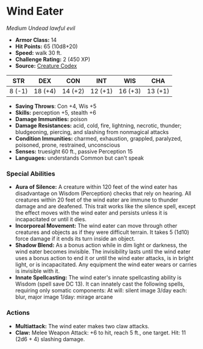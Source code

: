 # Wind Eater

*Medium* *Undead* *lawful evil*

- **Armor Class:** 14
- **Hit Points:** 65 (10d8+20)
- **Speed:** walk 30 ft.
- **Challenge Rating:** 2 (450 XP)
- **Source:** [Creature Codex](https://koboldpress.com/kpstore/product/creature-codex-for-5th-edition-dnd/)

| STR | DEX | CON | INT | WIS | CHA |
| --- | --- | --- | --- | --- | --- |
| 8 (-1) | 18 (+4) | 14 (+2) | 12 (+1) | 16 (+3) | 13 (+1) |

- **Saving Throws**: Con +4, Wis +5
- **Skills:** perception +5, stealth +6
- **Damage Immunities:** poison
- **Damage Resistances:** acid, cold, fire, lightning, necrotic, thunder; bludgeoning, piercing, and slashing from nonmagical attacks
- **Condition Immunities:** charmed, exhaustion, grappled, paralyzed, poisoned, prone, restrained, unconscious
- **Senses:** truesight 60 ft., passive Perception 15
- **Languages:** understands Common but can't speak
### Special Abilities
- **Aura of Silence:** A creature within 120 feet of the wind eater has disadvantage on Wisdom (Perception) checks that rely on hearing. All creatures within 20 feet of the wind eater are immune to thunder damage and are deafened. This trait works like the silence spell, except the effect moves with the wind eater and persists unless it is incapacitated or until it dies.
- **Incorporeal Movement:** The wind eater can move through other creatures and objects as if they were difficult terrain. It takes 5 (1d10) force damage if it ends its turn inside an object.
- **Shadow Blend:** As a bonus action while in dim light or darkness, the wind eater becomes invisible. The invisibility lasts until the wind eater uses a bonus action to end it or until the wind eater attacks, is in bright light, or is incapacitated. Any equipment the wind eater wears or carries is invisible with it.
- **Innate Spellcasting:** The wind eater's innate spellcasting ability is Wisdom (spell save DC 13). It can innately cast the following spells, requiring only somatic components: At will: silent image 3/day each: blur, major image 1/day: mirage arcane
### Actions
- **Multiattack:** The wind eater makes two claw attacks.
- **Claw:** Melee Weapon Attack: +6 to hit, reach 5 ft., one target. Hit: 11 (2d6 + 4) slashing damage.
